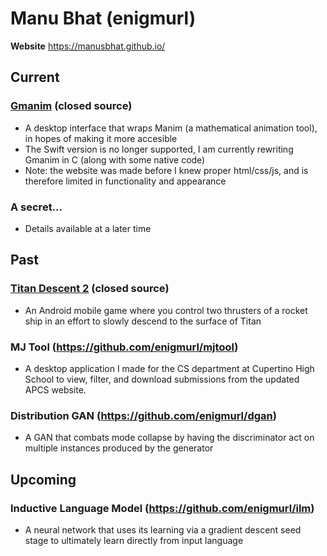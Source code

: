 # Manu Bhat (enigmurl)
**Website** https://manusbhat.github.io/ 

## Current

### [Gmanim](https://gmanim.github.io/) (closed source)
- A desktop interface that wraps Manim (a mathematical animation tool), in hopes of making it more accesible
- The Swift version is no longer supported, I am currently rewriting Gmanim in C (along with some native code)
- Note: the website was made before I knew proper html/css/js, and is therefore limited in functionality and appearance 

### A secret...
- Details available at a later time

## Past

### [Titan Descent 2](https://play.google.com/store/apps/details?id=com.enigmadux.titandescent2&hl=en_US&gl=US) (closed source)
- An Android mobile game where you control two thrusters of a rocket ship in an effort to slowly descend to the surface of Titan

### MJ Tool (https://github.com/enigmurl/mjtool)
- A desktop application I made for the CS department at Cupertino High School to view, filter, and download submissions from the updated APCS website. 

### Distribution GAN (https://github.com/enigmurl/dgan)
- A GAN that combats mode collapse by having the discriminator act on multiple instances produced by the generator

## Upcoming

### Inductive Language Model (https://github.com/enigmurl/ilm)
- A neural network that uses its learning via a gradient descent seed stage to ultimately learn directly from input language
